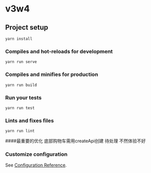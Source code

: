 # v3w4

## Project setup
```
yarn install
```

### Compiles and hot-reloads for development
```
yarn run serve
```

### Compiles and minifies for production
```
yarn run build
```

### Run your tests
```
yarn run test
```

### Lints and fixes files
```
yarn run lint
```
####最重要的优化 底部购物车需用createApi创建 待处理 不然体验不好

### Customize configuration
See [Configuration Reference](https://cli.vuejs.org/config/).
